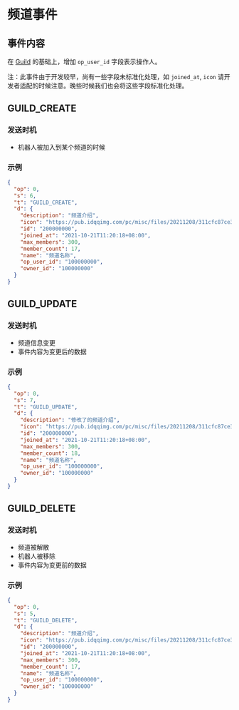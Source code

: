 # 频道事件

## 事件内容

在 [Guild](../guild/model.md#guild) 的基础上，增加 `op_user_id` 字段表示操作人。

注：此事件由于开发较早，尚有一些字段未标准化处理，如 `joined_at`, `icon` 请开发者适配的时候注意。晚些时候我们也会将这些字段标准化处理。


## GUILD_CREATE

### 发送时机

- 机器人被加入到某个频道的时候

### 示例

```json
{
  "op": 0,
  "s": 6,
  "t": "GUILD_CREATE",
  "d": {
    "description": "频道介绍",
    "icon": "https://pub.idqqimg.com/pc/misc/files/20211208/311cfc87ce394c62b7c9f0508658cf25.png",
    "id": "200000000",
    "joined_at": "2021-10-21T11:20:18+08:00",
    "max_members": 300,
    "member_count": 17,
    "name": "频道名称",
    "op_user_id": "100000000",
    "owner_id": "100000000"
  }
}
```

## GUILD_UPDATE

### 发送时机

- 频道信息变更
- 事件内容为变更后的数据

### 示例

```json
{
  "op": 0,
  "s": 7,
  "t": "GUILD_UPDATE",
  "d": {
    "description": "修改了的频道介绍",
    "icon": "https://pub.idqqimg.com/pc/misc/files/20211208/311cfc87ce394c62b7c9f0508658cf25.png",
    "id": "200000000",
    "joined_at": "2021-10-21T11:20:18+08:00",
    "max_members": 300,
    "member_count": 18,
    "name": "频道名称",
    "op_user_id": "100000000",
    "owner_id": "100000000"
  }
}
```

## GUILD_DELETE

### 发送时机

- 频道被解散
- 机器人被移除
- 事件内容为变更前的数据

### 示例

```json
{
  "op": 0,
  "s": 5,
  "t": "GUILD_DELETE",
  "d": {
    "description": "频道介绍",
    "icon": "https://pub.idqqimg.com/pc/misc/files/20211208/311cfc87ce394c62b7c9f0508658cf25.png",
    "id": "200000000",
    "joined_at": "2021-10-21T11:20:18+08:00",
    "max_members": 300,
    "member_count": 17,
    "name": "频道名称",
    "op_user_id": "100000000",
    "owner_id": "100000000"
  }
}
```
